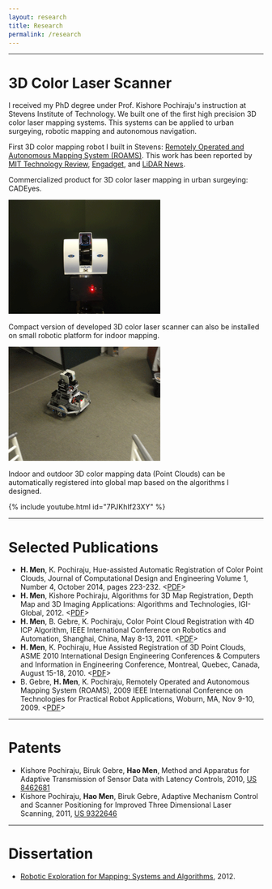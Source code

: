 ```yaml
---
layout: research
title: Research
permalink: /research
---
```


---

# 3D Color Laser Scanner

I received my PhD degree under Prof. Kishore Pochiraju's instruction at Stevens Institute of Technology. We built one of the first high precision 3D color laser mapping systems. This systems can be applied to urban surgeying, robotic mapping and autonomous navigation.

First 3D color mapping robot I built in Stevens: [Remotely Operated and Autonomous Mapping System (ROAMS)](https://www.technologyreview.com/s/416331/making-3d-maps-on-the-move/). This work has been reported by [MIT Technology Review](https://www.technologyreview.com/s/416331/making-3d-maps-on-the-move/), [Engadget](http://www.engadget.com/2009/11/18/3d-mapping-drone-fires-off-lasers-from-a-mile-away-video/), and [LiDAR News](https://blog.lidarnews.com/3d-laser-scanner-mapping-system-breaks-price-barrier/).

Commercialized product for 3D color laser mapping in urban surgeying: CADEyes.

<img src ="https://raw.githubusercontent.com/haomen/menhao.net/master/publications/CADEyes.gif" width="300" height="225" />

Compact version of developed 3D color laser scanner can also be installed on small robotic platform for indoor mapping.

<img src ="https://raw.githubusercontent.com/haomen/menhao.net/master/publications/CompactMappingBot.gif" width="300" height="225" />

Indoor and outdoor 3D color mapping data (Point Clouds) can be automatically registered into global map based on the algorithms I designed.

{% include youtube.html id="7PJKhIf23XY" %}

---

# Selected Publications

* **H. Men**, K. Pochiraju, Hue-assisted Automatic Registration of Color Point Clouds, Journal of Computational Design and Engineering Volume 1, Number 4, October 2014, pages 223-232. <[PDF](https://raw.githubusercontent.com/haomen/menhao.net/master/publications/JCDE2014.pdf)>
* **H. Men**, Kishore Pochiraju, Algorithms for 3D Map Registration, Depth Map and 3D Imaging Applications: Algorithms and Technologies, IGI-Global, 2012. <[PDF](https://raw.githubusercontent.com/haomen/menhao.net/master/publications/IGI_Book_Chapter2012.pdf)>
* **H. Men**, B. Gebre, K. Pochiraju, Color Point Cloud Registration with 4D ICP Algorithm, IEEE International Conference on Robotics and Automation, Shanghai, China, May 8-13, 2011. <[PDF](https://raw.githubusercontent.com/haomen/menhao.net/master/publications/IROS2012B.pdf)>
* **H. Men**, K. Pochiraju, Hue Assisted Registration of 3D Point Clouds, ASME 2010 International Design Engineering Conferences & Computers and Information in Engineering Conference, Montreal, Quebec, Canada, August 15-18, 2010. <[PDF](https://raw.githubusercontent.com/haomen/menhao.net/master/publications/IDETC2010.pdf)>
* B. Gebre, **H. Men**, K. Pochiraju, Remotely Operated and Autonomous Mapping System (ROAMS), 2009 IEEE International Conference on Technologies for Practical Robot Applications, Woburn, MA, Nov 9-10, 2009. <[PDF](https://raw.githubusercontent.com/haomen/menhao.net/master/publications/TEPRA2009.pdf)>

---

# Patents

* Kishore Pochiraju, Biruk Gebre, **Hao Men**, Method and Apparatus for Adaptive Transmission of Sensor Data with Latency Controls, 2010, [US 8462681](https://patents.google.com/patent/US8462681)
* Kishore Pochiraju, **Hao Men**, Biruk Gebre, Adaptive Mechanism Control and Scanner Positioning for Improved Three Dimensional Laser Scanning, 2011, [US 9322646](https://patents.google.com/patent/US9322646)

---

# Dissertation
* [Robotic Exploration for Mapping: Systems and Algorithms](https://dl.acm.org/doi/book/10.5555/2520147), 2012.